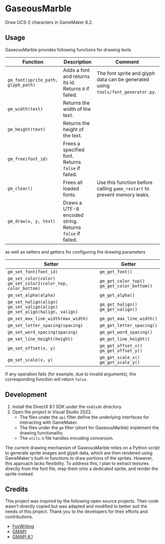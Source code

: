 # GaseousMarble

Draw UCS-2 characters in GameMaker 8.2.

## Usage

GaseousMarble provides following functions for drawing texts

| **Function** | **Description** | **Comment** |
| -- | -- | -- |
| `gm_font(sprite_path, glyph_path)` | Adds a font and returns its id. Returns `0` if failed. | The font sprite and glyph data can be generated using `tools/font_generator.py`. |
| `gm_width(text)` | Returns the width of the text. | |
| `gm_height(text)` | Returns the height of the text. | |
| `gm_free(font_id)` | Frees a specified font. Returns `false` if failed. | |
| `gm_clear()` | Frees all loaded fonts. | Use this function before calling `game_restart` to prevent memory leaks. |
| `gm_draw(x, y, text)` | Draws a UTF-8 encoded string. Returns `false` if failed. | |

as well as setters and getters for configuring the drawing parameters

| **Setter** | **Getter** |
| -- | -- |
| `gm_set_font(font_id)` | `gm_get_font()` |
| `gm_set_color(color)`<br>`gm_set_color2(color_top, color_bottom)` | `gm_get_color_top()`<br>`gm_get_color_bottom()` |
| `gm_set_alpha(alpha)` | `gm_get_alpha()` |
| `gm_set_halign(align)`<br>`gm_set_valign(align)`<br>`gm_set_align(halign, valign)` | `gm_get_halign()`<br>`gm_get_valign()` |
| `gm_set_max_line_width(max_width)` | `gm_get_max_line_width()` |
| `gm_set_letter_spacing(spacing)` | `gm_get_letter_spacing()` |
| `gm_set_word_spacing(spacing)` | `gm_get_word_spacing()` |
| `gm_set_line_height(height)` | `gm_get_line_height()` |
| `gm_set_offset(x, y)`| `gm_get_offset_x()`<br>`gm_get_offset_y()` |
| `gm_set_scale(x, y)` | `gm_get_scale_x()`<br>`gm_get_scale_y()` |

If any operation fails (for example, due to invalid arguments), the corresponding function will return `false`.

## Development

1. Install the DirectX 8.1 SDK under the `dx81sdk` directory.
1. Open the project in Visual Studio 2022.
    - The files under the `api` filter define the underlying interfaces for interacting with GameMaker.
    - The files under the `gm` filter (short for GaseousMarble) implement the drawing functionality.
    - The `utils.h` file handles encoding conversion.

The current drawing mechanism of GaseousMarble relies on a Python script to generate sprite images and glyph data, which are then rendered using GameMaker's built-in functions to draw portions of the sprites. However, this approach lacks flexibility. To address this, I plan to extract textures directly from the font file, map them onto a dedicated sprite, and render the sprite instead.

## Credits

This project was inspired by the following open-source projects. Their code wasn't directly copied but was adapted and modified to better suit the needs of this project. Thank you to the developers for their efforts and contributions.

- [FoxWriting](https://github.com/Noisyfox/FoxWriting)
- [GMAPI](https://github.com/snakedeveloper/gmapi)
- [GMAPI 8.1](https://github.com/gm-archive/gmapi-8.1)